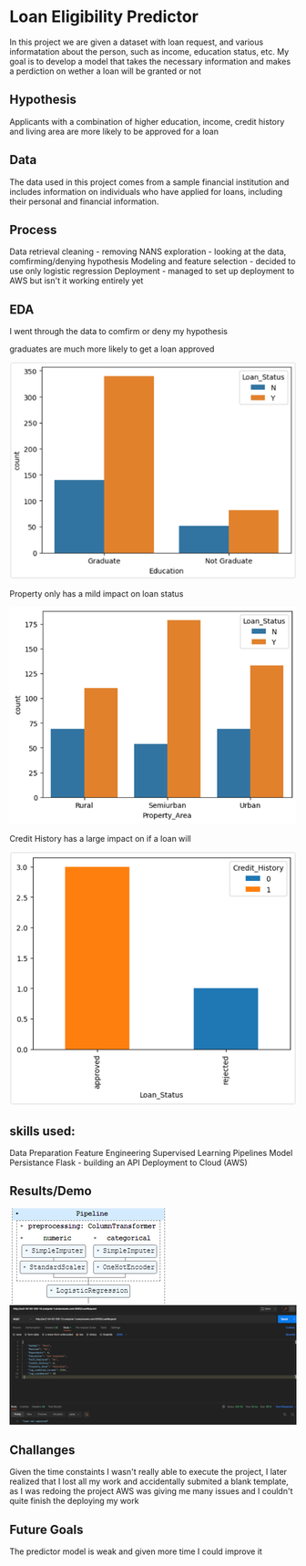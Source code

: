 
# Loan Eligibility Predictor
In this project we are given a dataset with loan request, and various informatation about the person, such as income, education status, etc. My goal is to develop a model that takes the necessary information and makes a perdiction on wether a loan will be granted or not

## Hypothesis
Applicants with a combination of higher education, income, credit history and living area are more likely to be approved for a loan

## Data

The data used in this project comes from a sample financial institution and includes information on individuals who have applied for loans, including their personal and financial information.

## Process
Data retrieval
cleaning - removing NANS
exploration - looking at the data, comfirming/denying hypothesis
Modeling and feature selection - decided to use only logistic regression
Deployment - managed to set up deployment to AWS but isn't it working entirely yet

## EDA 
I went through the data to comfirm or deny my hypothesis

graduates are much more likely to get a loan approved

<img src="images/education.png">

Property only has a mild impact on loan status

<img src="images/propertyArea.png">

Credit History has a large impact on if a loan will

<img src="images/credit.png">

## skills used:
Data Preparation
Feature Engineering
Supervised Learning
Pipelines
Model Persistance
Flask - building an API
Deployment to Cloud (AWS)

## Results/Demo
<img src="images/pipeline.png">
<img src="postman-deployment-test.png">

## Challanges 
Given the time constaints I wasn't really able to execute the project, I later realized that I lost all my work and accidentally submited a blank template, as I was redoing the project AWS was giving me many issues and I couldn't quite finish the deploying my work

## Future Goals
The predictor model is weak and given more time I could improve it
